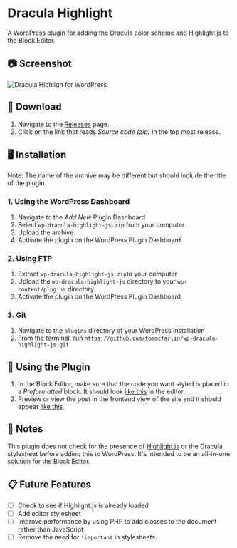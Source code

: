 # Dracula Highlight

A WordPress plugin for adding the Dracula color scheme and Highlight.js to the Block Editor.

## 📷 Screenshot

![Dracula Highligh for WordPress](https://media.cleanshot.cloud/media/42014/FJPsW5WT0zUySPe6cLFfKwUupNIqx3bnuU5nszkG.jpeg?Expires=1661982566&Signature=CGgtDDr5qJw5v88z~4jZnoe-kQP0J8DfzjdDojUfnrCG5gmcU0CEBymP3jp87P5lDdkelwhkETWuRgbwZukbDi~YO7yCKGwMyG4L0B59MMxC5dOB6iH9dMU9qhr59nJncKlfT5iEiXZSL1g8KGOtOvjhWdBFbYEMgmtE4G2gxfAmYHvnB6UCwfaspMx7lelyImeaapayuo1-eLF2~cg932kAaEmx2c6QstwDTswkIUFPvTmBsk~GE5IgU63q9RsZc9jKmRV9DIkx80lJ4oFGE7OaFsPDn4pkDopLFAMdgLR~5sDNHLM3n8M36hlJdrDcl180WRVj23wp63uZla1hjQ__&Key-Pair-Id=K269JMAT9ZF4GZ)

## 💾 Download

1. Navigate to the [Releases](https://github.com/tommcfarlin/wp-dracula-highlight-js/releases) page.
2. Click on the link that reads _Source code (zip)_ in the top most release.

## 🖥️ Installation

Note: The name of the archive may be different but should include the title of the plugin.

### 1. Using the WordPress Dashboard

1. Navigate to the _Add New_ Plugin Dashboard
2. Select `wp-dracula-highlight-js.zip` from your computer
3. Upload the archive
4. Activate the plugin on the WordPress Plugin Dashboard

### 2. Using FTP

1. Extract `wp-dracula-highlight-js.zip`to your computer
2. Upload the `wp-dracula-highlight-js` directory to your `wp-content/plugins` directory
4. Activate the plugin on the WordPress Plugin Dashboard

### 3. Git

1. Navigate to the `plugins` directory of your WordPress installation
2. From the terminal, run `https://github.com/tommcfarlin/wp-dracula-highlight-js.git`

## 🔌 Using the Plugin

1. In the Block Editor, make sure that the code you want styled is placed in a _Preformatted_ block. It should look [like this](https://cln.sh/Udwv2I) in the editor.
2. Preview or view the post in the frontend view of the site and it should appear [like this](https://cln.sh/eL40jB).

## 📝 Notes

This plugin does not check for the presence of [Highlight.js](https://highlightjs.org/) or the Dracula stylesheet before adding this to WordPress. It's intended to be an all-in-one solution for the Block Editor.

## 📋 Future Features
- [ ] Check to see if Highlight.js is already loaded
- [ ] Add editor stylesheet
- [ ] Improve performance by using PHP to add classes to the document rather than JavaScript
- [ ] Remove the need for `!important` in stylesheets.
